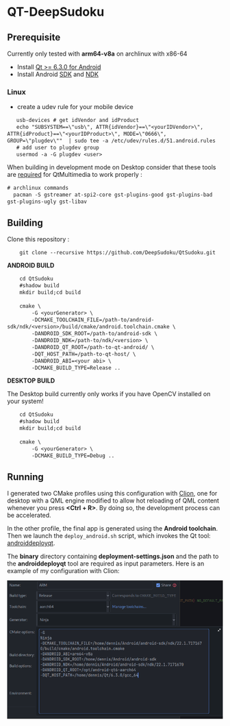 # QT-DeepSudoku

## Prerequisite
Currently only tested with **arm64-v8a** on archlinux with x86-64

- Install [Qt >= 6.3.0 for Android](https://doc-snapshots.qt.io/qt6-dev/android-building.html)
- Install Android [SDK](https://developer.android.com/studio) and [NDK](https://developer.android.com/ndk/downloads) 

### Linux
- create a udev rule for your mobile device
 ```shell
    usb-devices # get idVendor and idProduct
    echo "SUBSYSTEM==\"usb\", ATTR{idVendor}==\"<yourIDVendor>\", ATTR{idProduct}==\"<yourIDProduct>\", MODE=\"0666\", GROUP=\"plugdev\""  | sudo tee -a /etc/udev/rules.d/51.android.rules
    # add user to plugdev group
    usermod -a -G plugdev <user>
```
When building in development mode on Desktop consider that these tools are [required](https://doc.qt.io/qt-5/linux-requirements.html) for QtMultimedia to work properly : 
```shell
# archlinux commands
  pacman -S gstreamer at-spi2-core gst-plugins-good gst-plugins-bad gst-plugins-ugly gst-libav
```

## Building

Clone this repository : 

```shell
    git clone --recursive https://github.com/DeepSudoku/QtSudoku.git
```
**ANDROID BUILD**

```shell
    cd QtSudoku
    #shadow build
    mkdir build;cd build

    cmake \
        -G <yourGenerator> \
        -DCMAKE_TOOLCHAIN_FILE=/path-to/android-sdk/ndk/<version>/build/cmake/android.toolchain.cmake \
        -DANDROID_SDK_ROOT=/path-to/android-sdk \
        -DANDROID_NDK=/path-to/ndk/<version> \
        -DANDROID_QT_ROOT=/path-to-qt-android/ \
        -DQT_HOST_PATH=/path-to-qt-host/ \
        -DANDROID_ABI=<your abi> \
        -DCMAKE_BUILD_TYPE=Release ..
```

**DESKTOP BUILD**

The Desktop build currently only works if you have OpenCV installed on your system!

```shell
    cd QtSudoku
    #shadow build
    mkdir build;cd build

    cmake \
        -G <yourGenerator> \
        -DCMAKE_BUILD_TYPE=Debug ..
```

## Running

I generated two CMake profiles using this configuration with [Clion](https://www.jetbrains.com/clion/), one for desktop with a QML engine 
modified to allow hot reloading of QML content whenever you press **<Ctrl + R>**. By doing so, the development 
process can be accelerated.

In the other profile, the final app is generated using the **Android toolchain**. 
Then we launch the `deploy_android.sh` script, which invokes the Qt tool: [androiddeployqt](https://code.qt.io/cgit/qt/qtbase.git/tree/src/tools/androiddeployqt/main.cpp). 

The **binary** directory containing **deployment-settings.json** and the path to the **androiddeployqt** tool are 
required as input parameters. Here is an example of my configuration with Clion:

![configs](images/img.png)
